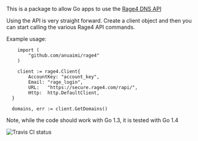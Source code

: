 This is a package to allow Go apps to use the [Rage4 DNS API](https://gbshouse.uservoice.com/knowledgebase/articles/109834-rage4-dns-developers-api)

Using the API is very straight forward.  Create a client object and then you can start calling the various Rage4 API commands.

Example usage:

```
	import (
		"github.com/anuaimi/rage4"
	)
	
	client := rage4.Client{
		AccountKey: "account_key",
		Email: "rage_login",
		URL:   "https://secure.rage4.com/rapi/",
		Http:  http.DefaultClient,
  }

  domains, err := client.GetDomains()
```
  
Note, while the code should work with Go 1.3, it is tested with Go 1.4

![Travis CI status](https://travis-ci.org/anuaimi/rage4.svg)
